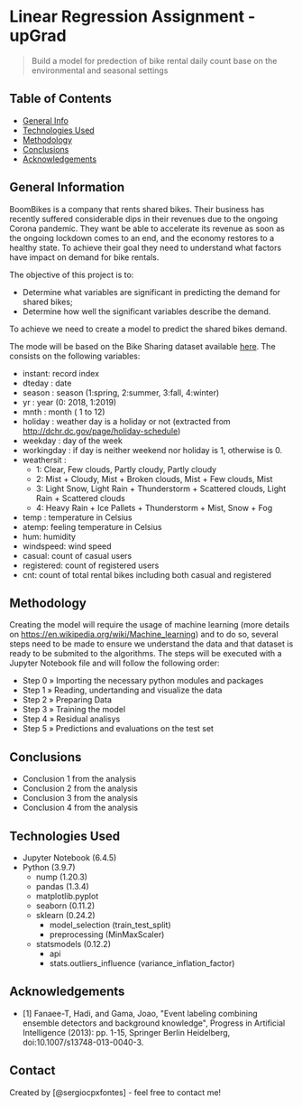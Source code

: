 # Linear Regression Assignment - upGrad
> Build a model for predection of bike rental daily count base on the environmental and seasonal settings


## Table of Contents
* [General Info](#general-information)
* [Technologies Used](#technologies-used)
* [Methodology](#methodology)
* [Conclusions](#conclusions)
* [Acknowledgements](#acknowledgements)

<!-- You can include any other section that is pertinent to your problem -->

## General Information

BoomBikes is a company that rents shared bikes. Their business has recently suffered considerable dips in their revenues due to the ongoing Corona pandemic. They want be able to accelerate its revenue as soon as the ongoing lockdown comes to an end, and the economy restores to a healthy state. To achieve their goal they need to understand what factors have impact on demand for bike rentals.

The objective of this project is to:

 - Determine what variables are significant in predicting the demand for shared bikes;
 - Determine how well the significant variables describe the demand.

To achieve we need to create a model to predict the shared bikes demand.

The mode will be based on the Bike Sharing dataset available [here](day.csv). The consists on the following variables:

- instant: record index
- dteday : date
- season : season (1:spring, 2:summer, 3:fall, 4:winter)
- yr : year (0: 2018, 1:2019)
- mnth : month ( 1 to 12)
- holiday : weather day is a holiday or not (extracted from http://dchr.dc.gov/page/holiday-schedule)
- weekday : day of the week
- workingday : if day is neither weekend nor holiday is 1, otherwise is 0.
- weathersit : 
	- 1: Clear, Few clouds, Partly cloudy, Partly cloudy
	- 2: Mist + Cloudy, Mist + Broken clouds, Mist + Few clouds, Mist
	- 3: Light Snow, Light Rain + Thunderstorm + Scattered clouds, Light Rain + Scattered clouds
	- 4: Heavy Rain + Ice Pallets + Thunderstorm + Mist, Snow + Fog
- temp : temperature in Celsius
- atemp: feeling temperature in Celsius
- hum: humidity
- windspeed: wind speed
- casual: count of casual users
- registered: count of registered users
- cnt: count of total rental bikes including both casual and registered

<!-- You don't have to answer all the questions - just the ones relevant to your project. -->
## Methodology

Creating the model will require the usage of machine learning (more details on https://en.wikipedia.org/wiki/Machine_learning) and to do so, several steps  need to be made to ensure we understand the data and that dataset is ready to be submited to the algorithms. The steps will be executed with a Jupyter Notebook file and will follow the following order:

- Step 0 » Importing the necessary python modules and packages
- Step 1 » Reading, undertanding and visualize the data
- Step 2 » Preparing Data
- Step 3 » Training the model
- Step 4 » Residual analisys
- Step 5 » Predictions and evaluations on the test set

## Conclusions
- Conclusion 1 from the analysis
- Conclusion 2 from the analysis
- Conclusion 3 from the analysis
- Conclusion 4 from the analysis

<!-- You don't have to answer all the questions - just the ones relevant to your project. -->


## Technologies Used

- Jupyter Notebook (6.4.5)
- Python (3.9.7)
  - nump (1.20.3)
  - pandas (1.3.4)
  - matplotlib.pyplot
  - seaborn (0.11.2)
  - sklearn (0.24.2)
    - model_selection (train_test_split)  
    - preprocessing (MinMaxScaler)
  - statsmodels (0.12.2)
    - api
    - stats.outliers_influence (variance_inflation_factor)

<!-- As the libraries versions keep on changing, it is recommended to mention the version of library used in this project -->

## Acknowledgements
- [1] Fanaee-T, Hadi, and Gama, Joao, "Event labeling combining ensemble detectors and background knowledge", Progress in Artificial Intelligence (2013): pp. 1-15, Springer Berlin Heidelberg, doi:10.1007/s13748-013-0040-3.

## Contact
Created by [@sergiocpxfontes] - feel free to contact me!


<!-- Optional -->
<!-- ## License -->
<!-- This project is open source and available under the [... License](). -->

<!-- You don't have to include all sections - just the one's relevant to your project -->
